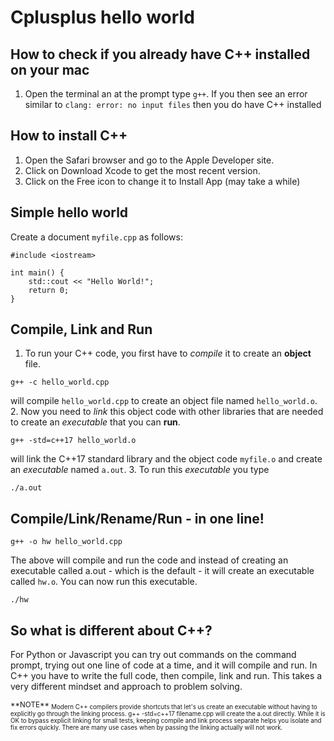 # Cplusplus hello world
## How to check if you already have C++ installed on your mac
1. Open the terminal an at the prompt type `g++`. If you then see an error similar to `clang: error: no input files` then you do have C++ installed

## How to install C++
1. Open the Safari browser and go to the Apple Developer site.
1. Click on Download Xcode to get the most recent version.
1. Click on the Free icon to change it to Install App (may take a while)

## Simple hello world
Create a document `myfile.cpp` as follows:

```
#include <iostream>

int main() {
    std::cout << "Hello World!";
    return 0;
}
```
## Compile, Link and Run

1. To run your C++ code, you first have to _compile_ it to create an **object** file.

 ```
g++ -c hello_world.cpp
```
will compile `hello_world.cpp` to create an object file named `hello_world.o`.
2. Now you need to _link_ this object code with other libraries that are needed to create an _executable_ that you can **run**.
```
g++ -std=c++17 hello_world.o
```
will link the C++17 standard library and the object code `myfile.o` and create an _executable_ named `a.out`.
3. To run this _executable_ you type
 ```
 ./a.out
 ```

## Compile/Link/Rename/Run - in one line!

 ```
g++ -o hw hello_world.cpp
```
The above will compile and run the code and instead of creating an executable called a.out - which is the default - it will create an executable called `hw.o`. You can now run this executable.
 ```
./hw
```
## So what is different about C++?
For Python or Javascript you can try out commands on the command prompt, trying out one line of code at a time, and it will compile and run. In C++ you have to write the full code, then compile, link and run. This takes a very different mindset and approach to problem solving.


<sub>
**NOTE**
<sub>
Modern C++ compilers provide shortcuts that let's us create an executable without having to explicitly go through the linking process. g++ -std=c++17 filename.cpp will create the a.out directly. While it is OK to bypass explicit linking for small tests, keeping compile and link process separate helps you isolate and fix errors quickly. There are many use cases when by passing the linking actually will not work.
</sub>
